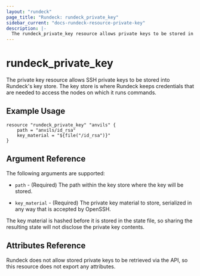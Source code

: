 ```yaml
---
layout: "rundeck"
page_title: "Rundeck: rundeck_private_key"
sidebar_current: "docs-rundeck-resource-private-key"
description: |-
  The rundeck_private_key resource allows private keys to be stored in Rundeck's key store.
---
```


# rundeck\_private\_key

The private key resource allows SSH private keys to be stored into Rundeck's key store.
The key store is where Rundeck keeps credentials that are needed to access the nodes on which
it runs commands.

## Example Usage

```hcl
resource "rundeck_private_key" "anvils" {
    path = "anvils/id_rsa"
    key_material = "${file("/id_rsa")}"
}
```

## Argument Reference

The following arguments are supported:

* `path` - (Required) The path within the key store where the key will be stored.

* `key_material` - (Required) The private key material to store, serialized in any way that is
  accepted by OpenSSH.

The key material is hashed before it is stored in the state file, so sharing the resulting state
will not disclose the private key contents.

## Attributes Reference

Rundeck does not allow stored private keys to be retrieved via the API, so this resource does not
export any attributes.
